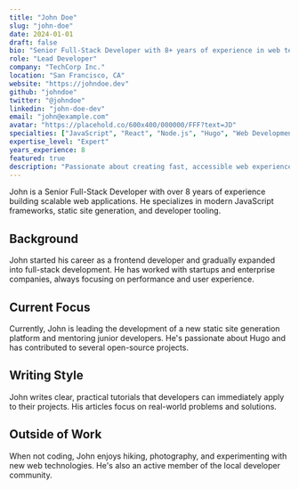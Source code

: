 ```yaml
---
title: "John Doe"
slug: "john-doe"
date: 2024-01-01
draft: false
bio: "Senior Full-Stack Developer with 8+ years of experience in web technologies"
role: "Lead Developer"
company: "TechCorp Inc."
location: "San Francisco, CA"
website: "https://johndoe.dev"
github: "johndoe"
twitter: "@johndoe"
linkedin: "john-doe-dev"
email: "john@example.com"
avatar: "https://placehold.co/600x400/000000/FFF?text=JD"
specialties: ["JavaScript", "React", "Node.js", "Hugo", "Web Development"]
expertise_level: "Expert"
years_experience: 8
featured: true
description: "Passionate about creating fast, accessible web experiences and sharing knowledge through technical writing."
---
```


John is a Senior Full-Stack Developer with over 8 years of experience building scalable web applications. He specializes in modern JavaScript frameworks, static site generation, and developer tooling.

## Background

John started his career as a frontend developer and gradually expanded into full-stack development. He has worked with startups and enterprise companies, always focusing on performance and user experience.

## Current Focus

Currently, John is leading the development of a new static site generation platform and mentoring junior developers. He's passionate about Hugo and has contributed to several open-source projects.

## Writing Style

John writes clear, practical tutorials that developers can immediately apply to their projects. His articles focus on real-world problems and solutions.

## Outside of Work

When not coding, John enjoys hiking, photography, and experimenting with new web technologies. He's also an active member of the local developer community.
